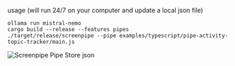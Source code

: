 

usage (will run 24/7 on your computer and update a local json file)

```
ollama run mistral-nemo
cargo build --release --features pipes
./target/release/screenpipe --pipe examples/typescript/pipe-activity-topic-tracker/main.js 
```

![Screenpipe Pipe Store json](https://github.com/user-attachments/assets/6c074beb-5b0f-4829-8a07-52805a78e80c)

